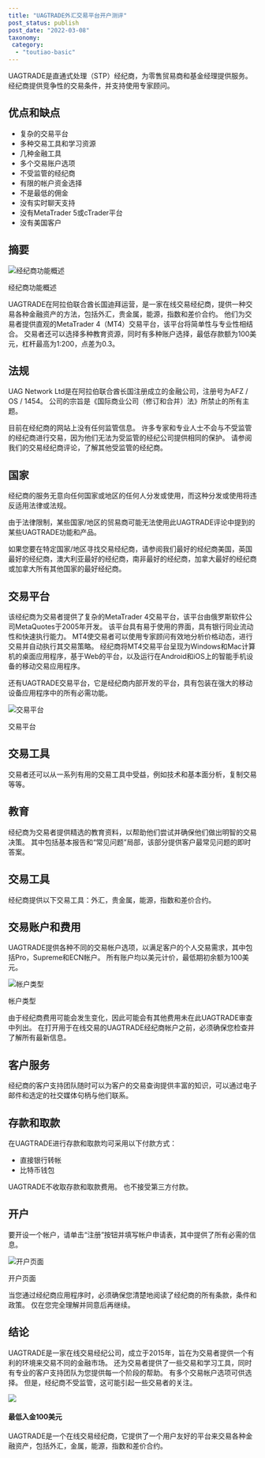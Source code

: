 ```yaml
---
title: "UAGTRADE外汇交易平台开户测评"
post_status: publish
post_date: "2022-03-08"
taxonomy:
 category: 
  - "toutiao-basic"
---
```


UAGTRADE是直通式处理（STP）经纪商，为零售贸易商和基金经理提供服务。 经纪商提供竞争性的交易条件，并支持使用专家顾问。

## 优点和缺点
- 复杂的交易平台
- 多种交易工具和学习资源
- 几种金融工具
- 多个交易账户选项
- 不受监管的经纪商
- 有限的帐户资金选择
- 不是最低的佣金
- 没有实时聊天支持
- 没有MetaTrader 5或cTrader平台
- 没有美国客户


## 摘要

![经纪商功能概述](https://cdn.fendou.la/funstoutiao/2020/11/UAGTRADE-Review-Features-Overview.png "经纪商功能概述")

经纪商功能概述

UAGTRADE在阿拉伯联合酋长国迪拜运营，是一家在线交易经纪商，提供一种交易各种金融资产的方法，包括外汇，贵金属，能源，指数和差价合约。 他们为交易者提供直观的MetaTrader 4（MT4）交易平台，该平台将简单性与专业性相结合。 交易者还可以选择多种教育资源，同时有多种账户选择，最低存款额为100美元，杠杆最高为1:200，点差为0.3。

## 法规

UAG Network Ltd是在阿拉伯联合酋长国注册成立的金融公司，注册号为AFZ / OS / 1454。 公司的宗旨是《国际商业公司（修订和合并）法》所禁止的所有主题。

目前在经纪商的网站上没有任何监管信息。 许多专家和专业人士不会与不受监管的经纪商进行交易，因为他们无法为受监管的经纪公司提供相同的保护。 请参阅我们的交易经纪商评论，了解其他受监管的经纪商。

## 国家

经纪商的服务无意向任何国家或地区的任何人分发或使用，而这种分发或使用将违反适用法律或法规。

由于法律限制，某些国家/地区的贸易商可能无法使用此UAGTRADE评论中提到的某些UAGTRADE功能和产品。

如果您要在特定国家/地区寻找交易经纪商，请参阅我们最好的经纪商美国，英国最好的经纪商，澳大利亚最好的经纪商，南非最好的经纪商，加拿大最好的经纪商或加拿大所有其他国家的最好经纪商。

## 交易平台

该经纪商为交易者提供了复杂的MetaTrader 4交易平台，该平台由俄罗斯软件公司MetaQuotes于2005年开发。 该平台具有易于使用的界面，具有银行同业流动性和快速执行能力。 MT4使交易者可以使用专家顾问有效地分析价格动态，进行交易并自动执行其交易策略。 经纪商将MT4交易平台呈现为Windows和Mac计算机的桌面应用程序，基于Web的平台，以及运行在Android和iOS上的智能手机设备的移动交易应用程序。

还有UAGTRADE交易平台，它是经纪商内部开发的平台，具有包装在强大的移动设备应用程序中的所有必需功能。

![交易平台](https://cdn.fendou.la/funstoutiao/2020/11/UAGTRADE-Review-Trading-Platform-1024x393.jpg "交易平台")

交易平台

## 交易工具

交易者还可以从一系列有用的交易工具中受益，例如技术和基本面分析，复制交易等等。

## 教育

经纪商为交易者提供精选的教育资料，以帮助他们尝试并确保他们做出明智的交易决策。 其中包括基本报告和“常见问题”局部，该部分提供客户最常见问题的即时答案。

## 交易工具

经纪商提供以下交易工具：外汇，贵金属，能源，指数和差价合约。

## 交易账户和费用

UAGTRADE提供各种不同的交易帐户选项，以满足客户的个人交易需求，其中包括Pro，Supreme和ECN帐户。 所有账户均以美元计价，最低期初余额为100美元。

![帐户类型](https://cdn.fendou.la/funstoutiao/2020/11/UAGTRADE-Review-Account-Types.png "帐户类型")

帐户类型

由于经纪商费用可能会发生变化，因此可能会有其他费用未在此UAGTRADE审查中列出。 在打开用于在线交易的UAGTRADE经纪商帐户之前，必须确保您检查并了解所有最新信息。

## 客户服务

经纪商的客户支持团队随时可以为客户的交易查询提供丰富的知识，可以通过电子邮件和选定的社交媒体句柄与他们联系。

## 存款和取款

在UAGTRADE进行存款和取款均可采用以下付款方式：
- 直接银行转帐
- 比特币钱包

UAGTRADE不收取存款和取款费用。 也不接受第三方付款。

## 开户

要开设一个帐户，请单击“注册”按钮并填写帐户申请表，其中提供了所有必需的信息。

![开户页面](https://cdn.fendou.la/funstoutiao/2020/11/UAGTRADE-Review-Account-Opening-Page.jpg "开户页面")

开户页面

当您通过经纪商应用程序时，必须确保您清楚地阅读了经纪商的所有条款，条件和政策。 仅在您完全理解并同意后再继续。

## 结论

UAGTRADE是一家在线交易经纪公司，成立于2015年，旨在为交易者提供一个有利的环境来交易不同的金融市场。 还为交易者提供了一些交易和学习工具，同时有专业的客户支持团队为您提供每一个阶段的帮助。 有多个交易帐户选项可供选择。 但是，经纪商不受监管，这可能引起一些交易者的关注。

![](https://cdn.fendou.la/funstoutiao/2020/11/UAGTRADE-Logo.png)

#### 最低入金100美元

UAGTRADE是一个在线交易经纪商，它提供了一个用户友好的平台来交易各种金融资产，包括外汇，金属，能源，指数和差价合约。
